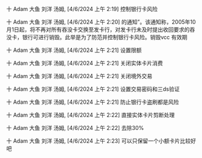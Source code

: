 十 Adam 大鱼 刘洋 汤姆, [4/6/2024 上午 2:19]
控制银行卡风险

十 Adam 大鱼 刘洋 汤姆, [4/6/2024 上午 2:20]
的通知”。该通知称，2005年10月1日起，将不再对所有吞没卡交换至发卡行，对发卡行未及时提出收回要求的吞没卡，银行可进行销毁。此举是为了防范并控制银行卡风险。销毁vcc 有效期

十 Adam 大鱼 刘洋 汤姆, [4/6/2024 上午 2:21]
设置限额

十 Adam 大鱼 刘洋 汤姆, [4/6/2024 上午 2:21]
关闭实体卡片消费

十 Adam 大鱼 刘洋 汤姆, [4/6/2024 上午 2:21]
关闭境外交易

十 Adam 大鱼 刘洋 汤姆, [4/6/2024 上午 2:21]
设置交易密码和三ds验证

十 Adam 大鱼 刘洋 汤姆, [4/6/2024 上午 2:21]
防止银行卡盗刷都是风险

十 Adam 大鱼 刘洋 汤姆, [4/6/2024 上午 2:22]
直接实体卡片剪断处理

十 Adam 大鱼 刘洋 汤姆, [4/6/2024 上午 2:22]
去除30%

十 Adam 大鱼 刘洋 汤姆, [4/6/2024 上午 2:23]
可以只保留一个小额卡片比较好吧
